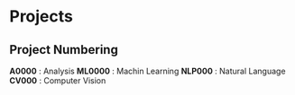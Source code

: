 # Projects

## Project Numbering
**A0000** : Analysis
**ML0000** : Machin Learning
**NLP000** : Natural Language
**CV000** : Computer Vision

